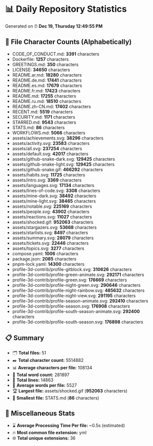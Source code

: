 # 📊 Daily Repository Statistics
Generated on ⏰ **Dec 19, Thursday 12:49:55 PM**

## 📂 File Character Counts (Alphabetically)
- CODE_OF_CONDUCT.md: **3391** characters
- Dockerfile: **1257** characters
- GREETINGS.md: **350** characters
- LICENSE: **34650** characters
- README.ar.md: **18280** characters
- README.de.md: **17441** characters
- README.es.md: **17679** characters
- README.fr.md: **17423** characters
- README.md: **17255** characters
- README.ru.md: **18510** characters
- README.zh-CN.md: **17402** characters
- RECENT.md: **5519** characters
- SECURITY.md: **1171** characters
- STARRED.md: **9543** characters
- STATS.md: **86** characters
- WORKFLOWS.md: **5066** characters
- assets/achievements.svg: **38296** characters
- assets/activity.svg: **23583** characters
- assets/all.svg: **237254** characters
- assets/default.svg: **42017** characters
- assets/github-snake-dark.svg: **129425** characters
- assets/github-snake-light.svg: **129425** characters
- assets/github-snake.gif: **466292** characters
- assets/habits.svg: **11725** characters
- assets/intro.svg: **3369** characters
- assets/languages.svg: **17134** characters
- assets/lines-of-code.svg: **3308** characters
- assets/mine-dark.svg: **38492** characters
- assets/mine-light.svg: **38465** characters
- assets/notable.svg: **225169** characters
- assets/people.svg: **43902** characters
- assets/reactions.svg: **11027** characters
- assets/shocked.gif: **952063** characters
- assets/stargazers.svg: **53668** characters
- assets/starlists.svg: **8497** characters
- assets/summary.svg: **28079** characters
- assets/tickets.svg: **22446** characters
- assets/topics.svg: **3277** characters
- compose.yaml: **1006** characters
- package.json: **2085** characters
- pnpm-lock.yaml: **14300** characters
- profile-3d-contrib/profile-gitblock.svg: **310626** characters
- profile-3d-contrib/profile-green-animate.svg: **292171** characters
- profile-3d-contrib/profile-green.svg: **176669** characters
- profile-3d-contrib/profile-night-green.svg: **290646** characters
- profile-3d-contrib/profile-night-rainbow.svg: **485632** characters
- profile-3d-contrib/profile-night-view.svg: **291195** characters
- profile-3d-contrib/profile-season-animate.svg: **292410** characters
- profile-3d-contrib/profile-season.svg: **176908** characters
- profile-3d-contrib/profile-south-season-animate.svg: **292400** characters
- profile-3d-contrib/profile-south-season.svg: **176898** characters

## 📋 Summary
- 🗂️ **Total files:** 51
- ✒️ **Total character count:** 5514882
- 📊 **Average characters per file:** 108134
- 📝 **Total word count:** 281897
- 🧾 **Total lines:** 14863
- 📐 **Average words per file:** 5527
- 🏆 **Largest file:** assets/shocked.gif (**952063** characters)
- 🥉 **Smallest file:** STATS.md (**86** characters)

## 🌟 Miscellaneous Stats
- ⌛ **Average Processing Time Per file:** ~0.5s (estimated)
- 🔥 **Most common file extension:** yml
- 🌐 **Total unique extensions:** 36
